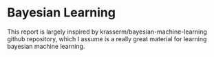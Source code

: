 # Bayesian Learning

This report is largely inspired by krasserm/bayesian-machine-learning github repository, which I assume is a really great material for learning bayesian machine learning.  
